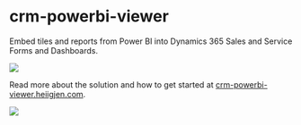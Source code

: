 # crm-powerbi-viewer
Embed tiles and reports from Power BI into Dynamics 365 Sales and Service Forms and Dashboards.

[![](http://crm-powerbi-viewer.heiigjen.com/assets/images/v1.0/samples/sample-montage-dashboards.png)](http://crm-powerbi-viewer.heiigjen.com)

Read more about the solution and how to get started at [crm-powerbi-viewer.heiigjen.com](http://crm-powerbi-viewer.heiigjen.com).   

[![](http://crm-powerbi-viewer.heiigjen.com/assets/images/v1.0/samples/sample-multi-tiles-on-dash.png)](http://crm-powerbi-viewer.heiigjen.com)